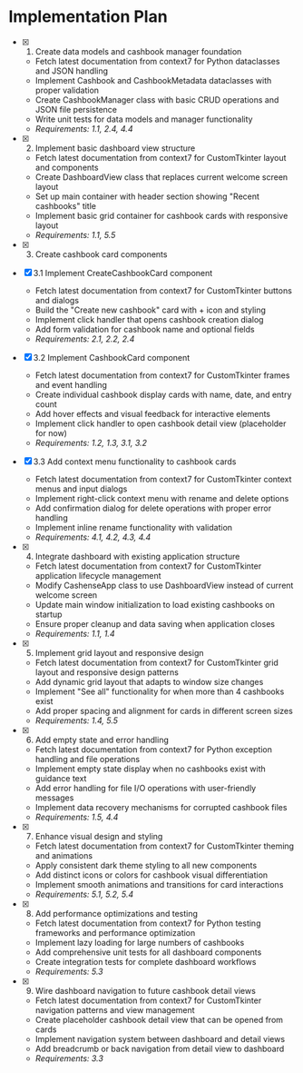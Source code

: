 # Implementation Plan

- [x] 1. Create data models and cashbook manager foundation





  - Fetch latest documentation from context7 for Python dataclasses and JSON handling
  - Implement Cashbook and CashbookMetadata dataclasses with proper validation
  - Create CashbookManager class with basic CRUD operations and JSON file persistence
  - Write unit tests for data models and manager functionality
  - _Requirements: 1.1, 2.4, 4.4_

- [x] 2. Implement basic dashboard view structure





  - Fetch latest documentation from context7 for CustomTkinter layout and components
  - Create DashboardView class that replaces current welcome screen layout
  - Set up main container with header section showing "Recent cashbooks" title
  - Implement basic grid container for cashbook cards with responsive layout
  - _Requirements: 1.1, 5.5_

- [x] 3. Create cashbook card components
- [x] 3.1 Implement CreateCashbookCard component





  - Fetch latest documentation from context7 for CustomTkinter buttons and dialogs
  - Build the "Create new cashbook" card with + icon and styling
  - Implement click handler that opens cashbook creation dialog
  - Add form validation for cashbook name and optional fields
  - _Requirements: 2.1, 2.2, 2.4_

- [x] 3.2 Implement CashbookCard component





  - Fetch latest documentation from context7 for CustomTkinter frames and event handling
  - Create individual cashbook display cards with name, date, and entry count
  - Add hover effects and visual feedback for interactive elements
  - Implement click handler to open cashbook detail view (placeholder for now)
  - _Requirements: 1.2, 1.3, 3.1, 3.2_

- [x] 3.3 Add context menu functionality to cashbook cards





  - Fetch latest documentation from context7 for CustomTkinter context menus and input dialogs
  - Implement right-click context menu with rename and delete options
  - Add confirmation dialog for delete operations with proper error handling
  - Implement inline rename functionality with validation
  - _Requirements: 4.1, 4.2, 4.3, 4.4_

- [x] 4. Integrate dashboard with existing application structure





  - Fetch latest documentation from context7 for CustomTkinter application lifecycle management
  - Modify CashenseApp class to use DashboardView instead of current welcome screen
  - Update main window initialization to load existing cashbooks on startup
  - Ensure proper cleanup and data saving when application closes
  - _Requirements: 1.1, 1.4_

- [x] 5. Implement grid layout and responsive design





  - Fetch latest documentation from context7 for CustomTkinter grid layout and responsive design patterns
  - Add dynamic grid layout that adapts to window size changes
  - Implement "See all" functionality for when more than 4 cashbooks exist
  - Add proper spacing and alignment for cards in different screen sizes
  - _Requirements: 1.4, 5.5_

- [x] 6. Add empty state and error handling





  - Fetch latest documentation from context7 for Python exception handling and file operations
  - Implement empty state display when no cashbooks exist with guidance text
  - Add error handling for file I/O operations with user-friendly messages
  - Implement data recovery mechanisms for corrupted cashbook files
  - _Requirements: 1.5, 4.4_

- [x] 7. Enhance visual design and styling





  - Fetch latest documentation from context7 for CustomTkinter theming and animations
  - Apply consistent dark theme styling to all new components
  - Add distinct icons or colors for cashbook visual differentiation
  - Implement smooth animations and transitions for card interactions
  - _Requirements: 5.1, 5.2, 5.4_

- [x] 8. Add performance optimizations and testing





  - Fetch latest documentation from context7 for Python testing frameworks and performance optimization
  - Implement lazy loading for large numbers of cashbooks
  - Add comprehensive unit tests for all dashboard components
  - Create integration tests for complete dashboard workflows
  - _Requirements: 5.3_

- [x] 9. Wire dashboard navigation to future cashbook detail views





  - Fetch latest documentation from context7 for CustomTkinter navigation patterns and view management
  - Create placeholder cashbook detail view that can be opened from cards
  - Implement navigation system between dashboard and detail views
  - Add breadcrumb or back navigation from detail view to dashboard
  - _Requirements: 3.3_